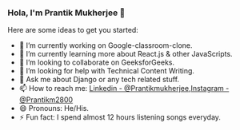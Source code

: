 ### Hola, I'm Prantik Mukherjee  👋


Here are some ideas to get you started:

- 🔭 I’m currently working on Google-classroom-clone.
- 🌱 I’m currently learning more about React.js & other JavaScripts.
- 👯 I’m looking to collaborate on GeeksforGeeks.
- 🤔 I’m looking for help with Technical Content Writing.
- 💬 Ask me about Django or any tech related stuff.
- 📫 How to reach me: [Linkedin - @Prantikmukherjee](https://www.linkedin.com/in/prantikmukherjee/),[Instagram - @Prantikm2800](https://www.instagram.com/prantikm2800/)
- 😄 Pronouns: He/His.
- ⚡ Fun fact: I spend almost 12 hours listening songs everyday.

